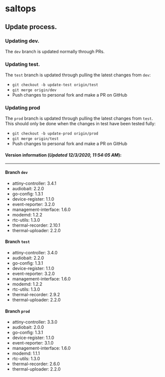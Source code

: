 # saltops

## Update process.
### Updating dev.
The `dev` branch is updated normally through PRs.
### Updating test.
The `test` branch is updated through pulling the latest changes from `dev`:
- `git checkout -b update-test origin/test`
- `git merge origin/dev`
- Push changes to personal fork and make a PR on GitHub

### Updating prod
The `prod` branch is updated through pulling the latest changes from `test`. This should only be done when the changes in test have been tested fully:
- `git checkout -b update-prod origin/prod`
- `git merge origin/test`
- Push changes to personal fork and make a PR on GitHub

#### Version information (_Updated 12/3/2020, 11:54:05 AM_):
____
#### Branch `dev`
 * attiny-controller: 3.4.1
 * audiobait: 2.2.0
 * go-config: 1.3.1
 * device-register: 1.1.0
 * event-reporter: 3.2.0
 * management-interface: 1.6.0
 * modemd: 1.2.2
 * rtc-utils: 1.3.0
 * thermal-recorder: 2.10.1
 * thermal-uploader: 2.2.0
#### Branch `test`
 * attiny-controller: 3.4.0
 * audiobait: 2.2.0
 * go-config: 1.3.1
 * device-register: 1.1.0
 * event-reporter: 3.2.0
 * management-interface: 1.6.0
 * modemd: 1.2.2
 * rtc-utils: 1.3.0
 * thermal-recorder: 2.9.2
 * thermal-uploader: 2.2.0
#### Branch `prod`
 * attiny-controller: 3.3.0
 * audiobait: 2.0.0
 * go-config: 1.3.1
 * device-register: 1.1.0
 * event-reporter: 3.1.0
 * management-interface: 1.6.0
 * modemd: 1.1.1
 * rtc-utils: 1.3.0
 * thermal-recorder: 2.6.0
 * thermal-uploader: 2.2.0
